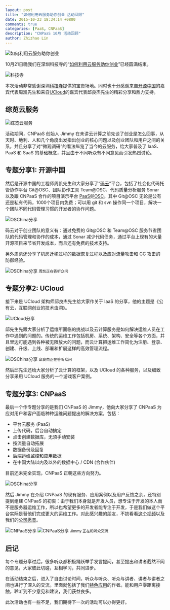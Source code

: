 ```yaml
---
layout: post
title: "如何利用云服务助你创业 活动回顾"
date: 2015-10-23 18:34:14 +0800
comments: true
categories: [PaaS, CNPaaS]
description: "CNPaaS 10月 活动回顾"
author: Zhizhao Lin
---
```


<img class="center" src="{{root_url}}/images/posts/oct-event-main.jpg" title="如何利用云服务助你创业"></img>

10月21日晚我们在深圳科技寺的“[如何利用云服务助你创业](http://blog.cnpaas.io/blog/2015-oct-update/)”已经圆满结束。

<img class="center" src="{{root_url}}/images/posts/oct-event-kjs.jpg" title="科技寺"></img>

本次活动非常感谢深圳[科技寺]提供的宝贵场地。同时也十分感谢来自[开源中国]的嘉宾代表周凯先生和来自[UCloud]的嘉宾代表邱良杰先生的精彩分享和鼎力支持。

## 综览云服务

<img class="center" src="{{root_url}}/images/posts/oct-event-jimmy-p1.jpg" title="综览云服务"></img>

活动期间，CNPaaS 创始人 Jimmy 在未讲云计算之前先谈了创业是怎么回事，从天时、地利、人和几个角度出发指出创业的核心问题以及创业团队和用户之间的关系，并且分享了对“微观调研”的看法纵览了当今的云服务，给大家普及了 IaaS、PaaS 和 SaaS 的基础概念，并且由于不同听众有不同意见而引发热烈讨论。

## 专题分享1: 开源中国

然后是开源中国的工程师周凯先生和大家分享了“[码云]”平台，包括了社会化代码托管协作平台 Git@OSC、团队协作工具 Team@OSC、代码质量分析服务 Sonar 以及跟 CNPaaS 合作的项目演示平台 [PaaS@OSC]。其中 Git@OSC 无论是公有还是私有代码，1000个项目内免费；可以用 git 和 svn 操作同一个项目，解决一个团队不同代码管理习惯的开发者的协作问题。

<img class="center" src="{{root_url}}/images/posts/oct-event-osc-p1.jpg" title="OSChina分享"></img>

码云对于创业团队的意义有：通过免费的 Git@OSC 和 Team@OSC 服务节省团队的代码管理和协作的成本，通过 Sonar 减少代码债务，通过平台上现有的大量开源项目来节省开发成本，而且还有免费的技术支持。

另外周凯还分享了机房迁移过程的数据恢复过程以及应对流量攻击和 CC 攻击的防御经验。

<img class="center" src="{{root_url}}/images/posts/oct-event-osc-p2.jpg" title="OSChina分享"></img>
<small>周凯正在答听众问</small>


## 专题分享2: UCloud

接下来是 UCloud 架构师邱良杰先生给大家作关于 IaaS 的分享，他的主题是《公有云，互联网创业的技术虫洞》。

<img class="center" src="{{root_url}}/images/posts/oct-event-ucloud-p1.jpg" title="UCloud分享"></img>

邱先生先跟大家分析了运维所面临的挑战以及云计算服务是如何解决运维人员在工作中遇到的问题的。传统的运维工作包括机房、系统、架构、安全等各个方面，并且里边可能遇到各种被无限放大的问题，而云计算把运维工作简化为注册、登录、创建、升级、上线、部署和扩展这样的高效管理流程。

<img class="center" src="{{root_url}}/images/posts/oct-event-ucloud-p2.jpg" title="OSChina分享"></img>
<small>邱良杰正在答听众问</small>

然后邱先生还给大家分析了云计算的框架，以及 UCloud 的各种服务，以及细致分享采用 UCloud 服务的一个游戏客户案例。

## 专题分享3: CNPaaS

最后一个作专题分享的是我们 CNPaaS 的 Jimmy，他向大家分享了 CNPaaS 为应对用户和客户面临种种运维问题提出的解决方案，包括：

- 平台云服务 (PaaS)
- 上传代码，后台自动搞定
- 点击创建数据库，无须手动安装
- 按流量自动拓展
- 数据备份及回复
- 后端运维监控和应用数据
- 在中国大陆以内及以外的数据中心 / CDN (合作伙伴)

目前还未完全实现，CNPaaS 正朝这些方向努力。

<img class="center" src="{{root_url}}/images/posts/oct-event-jimmy-p2.jpg" title="OSChina分享"></img>

然后 Jimmy 在介绍 CNPaaS 的现有服务、应用案例以及用户反馈之余，还特别提到组建 CNPaaS 的初衷：由于我们本身就是开发人员，想专注于开发的本人而不是服务器运维工作，所以也希望更多的开发者能专注于开发，于是我们做这个平台实际是替他们完成更大的运维工作。对此感兴趣的朋友，不妨看看[这个视频](http://v.youku.com/v_show/id_XODA5NDc5MzA0.html)以及我们的[公司愿景](http://www.cnpaas.io/vision/)。

<img class="center" src="{{root_url}}/images/posts/oct-event-jimmy-p3.jpg" title="CNPaaS分享"></img>
<img class="center" src="{{root_url}}/images/posts/oct-event-jimmy-p4.jpg" title="CNPaaS分享"></img>
<small>Jimmy 正在和听众交流</small>

## 后记

每个专题分享过后，很多听众都积极踊跃举手发言提问，甚至提出和讲者截然不同的意见，大家彼此切磋，互相学习，共同进步。

在活动结束之后，进入了自由讨论时间，听众与听众、听众与讲者、讲者与讲者之间也进行了深入的交流。里面就包括了我们[特色应用](http://blog.cnpaas.io/blog/featured-app-01/)的作者。能和用户零距离接触，聆听到不少意见和建议，我们获益良多。

此次活动也有一些不足，我们期待下一次的活动可以办得更好。

[科技寺]:http://www.kejisi.com
[开源中国]:http://www.oschina.net
[UCloud]:https://www.ucloud.cn
[码云]:http://git.oschina.net
[PaaS@OSC]:http://git.oschina.net/paas_osc

